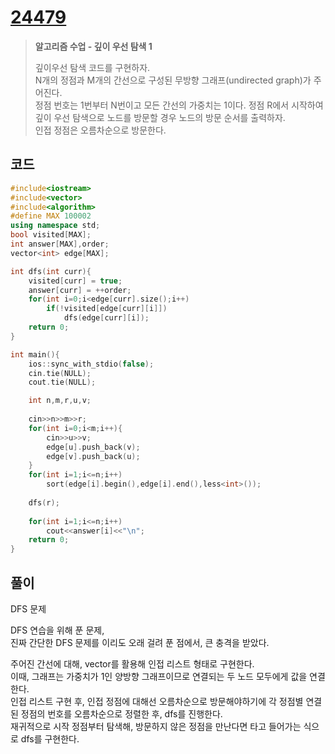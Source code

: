# [24479](https://www.acmicpc.net/problem/24479)

> __알고리즘 수업 - 깊이 우선 탐색 1__
>
> 깊이우선 탐색 코드를 구현하자.  
> N개의 정점과 M개의 간선으로 구성된 무방향 그래프(undirected graph)가 주어진다.  
> 정점 번호는 1번부터 N번이고 모든 간선의 가중치는 1이다. 정점 R에서 시작하여 깊이 우선 탐색으로 노드를 방문할 경우 노드의 방문 순서를 출력하자.  
> 인접 정점은 오름차순으로 방문한다.  

## 코드

```c++
#include<iostream>
#include<vector>
#include<algorithm>
#define MAX 100002
using namespace std;
bool visited[MAX];
int answer[MAX],order;
vector<int> edge[MAX];

int dfs(int curr){
    visited[curr] = true;
    answer[curr] = ++order;
    for(int i=0;i<edge[curr].size();i++)
        if(!visited[edge[curr][i]])
            dfs(edge[curr][i]);
    return 0;
}

int main(){
    ios::sync_with_stdio(false);
    cin.tie(NULL);
    cout.tie(NULL);

    int n,m,r,u,v;
    
    cin>>n>>m>>r;
    for(int i=0;i<m;i++){
        cin>>u>>v;
        edge[u].push_back(v);
        edge[v].push_back(u);
    }
    for(int i=1;i<=n;i++)
        sort(edge[i].begin(),edge[i].end(),less<int>());
    
    dfs(r);
    
    for(int i=1;i<=n;i++)
        cout<<answer[i]<<"\n";
    return 0;
}
```

## 풀이

DFS 문제

DFS 연습을 위해 푼 문제,  
진짜 간단한 DFS 문제를 이리도 오래 걸려 푼 점에서, 큰 충격을 받았다.  

주어진 간선에 대해, vector를 활용해 인접 리스트 형태로 구현한다.  
이때, 그래프는 가중치가 1인 양방향 그래프이므로 연결되는 두 노드 모두에게 값을 연결한다.  
인접 리스트 구현 후, 인접 정점에 대해선 오름차순으로 방문해야하기에 각 정점별 연결된 정점의 번호를 오름차순으로 정렬한 후, dfs를 진행한다.  
재귀적으로 시작 정점부터 탐색해, 방문하지 않은 정점을 만난다면 타고 들어가는 식으로 dfs를 구현한다.  
